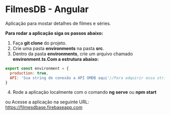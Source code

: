 # FilmesDB - Angular

Aplicação para mostar detalhes de filmes e séries.

**Para rodar a aplicação siga os passos abaixo:**
1. Faça **git clone** do projeto.
2. Crie uma pasta **environments** na pasta **src**.
3. Dentro da pasta **environments**, crie um arquivo chamado **environment.ts**.**Com a estrutura abaixo:**
~~~javascript
export const environment = {
  production: true,
  API: 'Sua string de conexão a API OMDB aqui'//Para adquirir essa string de conexão acesse: http://www.omdbapi.com/
}
~~~
4. Rode a aplicação localmente com o comando **ng serve** ou **npm start** 

ou Acesse a aplicação na seguinte URL: https://filmesdbase.firebaseapp.com
